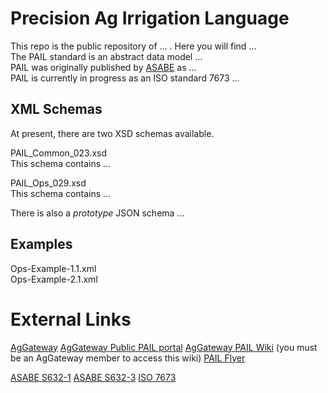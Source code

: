 
# Precision Ag Irrigation Language
This repo is the public repository of ... . Here you will find ...  
The PAIL standard is an abstract data model ...  
PAIL was originally published by [ASABE]() as ...  
PAIL is currently in progress as an ISO standard 7673 ...  


## XML Schemas
At present, there are two XSD schemas available.
  
PAIL_Common_023.xsd  
This schema contains ...
  
PAIL_Ops_029.xsd  
This schema contains ...
  
There is also a *prototype* JSON schema ...

## Examples
Ops-Example-1.1.xml  
Ops-Example-2.1.xml  

# External Links
[AgGateway](aggateway.org)
[AgGateway Public PAIL portal]()
[AgGateway PAIL Wiki](https://aggateway.atlassian.net/wiki/spaces/PAIL/overview) (you must be an AgGateway member to access this wiki)
[PAIL Flyer](https://s3.amazonaws.com/aggateway_public/AgGatewayWeb/News/CommunicationsKit/AgGatewayPAIL_72219.pdf)

[ASABE S632-1]()
[ASABE S632-3]()
[ISO 7673]()
